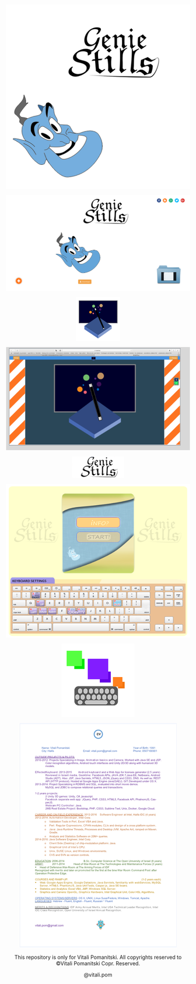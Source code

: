 
<p align="center"><img src="https://raw.githubusercontent.com/VitaliPom/geniestills/master/GenieStillsLogo5%20copy.png" alt="logo2.com" ></p>

<p align="center"><img src="https://raw.githubusercontent.com/VitaliPom/geniestills/master/geniestillsweb.png" ></p>

<p align="center"><img src="https://raw.githubusercontent.com/VitaliPom/geniestills/master/Untitled-2%20copy.png" alt="logo2.com" ></p>

<p align="center"><img src="https://raw.githubusercontent.com/VitaliPom/geniestills/master/Screen%20Shot%202018-11-17%20at%202.11.04.png" alt="facebookapp.com" > </p>

<p align="center">
<img src="https://raw.githubusercontent.com/VitaliPom/geniestills/master/geniestills-logo.png" alt="logo.com"> </p>

<p align="center"><img src="https://raw.githubusercontent.com/VitaliPom/geniestills/master/GSPMenu4.2.png" alt="facebookapp.com" ></p>

<p align="center"><img src="https://raw.githubusercontent.com/VitaliPom/geniestills/master/EffectedKeyboard_200_200.png" alt="myandrooidapp(EffectedKeyboard).com" ></p>

<p align="center"><img src="https://raw.githubusercontent.com/VitaliPom/geniestills/master/Screen%20Shot%202018-11-17%20at%201.32.15.png" alt="logo2.com" ></p>

<p align="center">This repository is only for Vitali Pomanitski. All copyrights reserved to ©Vitali Pomanitski Copr. Reserved.</p> 
<p align="center"> @vitali.pom </p>



